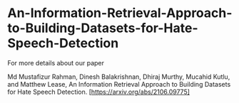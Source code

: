 # An-Information-Retrieval-Approach-to-Building-Datasets-for-Hate-Speech-Detection

For more details about our paper

Md Mustafizur Rahman, Dinesh Balakrishnan, Dhiraj Murthy, Mucahid Kutlu, and Matthew Lease, An Information Retrieval Approach to Building Datasets for Hate Speech Detection. [https://arxiv.org/abs/2106.09775]

